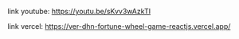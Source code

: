 link youtube: https://youtu.be/sKvv3wAzkTI

link vercel: https://ver-dhn-fortune-wheel-game-reactjs.vercel.app/
